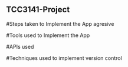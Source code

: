## TCC3141-Project

#Steps taken to Implement the App
agresive

#Tools used to Implement the App

#APIs used

#Techniques used to implement version control
